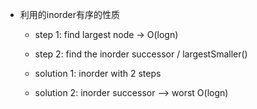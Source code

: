 - 利用的inorder有序的性质
    - step 1: find largest node -> O(logn)
    - step 2: find the inorder successor / largestSmaller()

    - solution 1: inorder with 2 steps



    - solution 2: inorder successor --> worst O(logn)